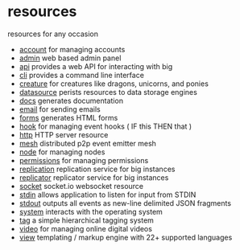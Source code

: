 # resources 

resources for any occasion 

 - [account](https://github.com/bigcompany/resources/tree/master/account) for managing accounts
 - [admin](https://github.com/bigcompany/resources/tree/master/admin) web based admin panel
 - [api](https://github.com/bigcompany/resources/tree/master/api) provides a web API for interacting with big
 - [cli](https://github.com/bigcompany/resources/tree/master/cli) provides a command line interface
 - [creature](https://github.com/bigcompany/resources/tree/master/creature) for creatures like dragons, unicorns, and ponies
 - [datasource](https://github.com/bigcompany/resources/tree/master/datasource) perists resources to data storage engines
 - [docs](https://github.com/bigcompany/resources/tree/master/docs) generates documentation
 - [email](https://github.com/bigcompany/resources/tree/master/email) for sending emails
 - [forms](https://github.com/bigcompany/resources/tree/master/forms) generates HTML forms
 - [hook](https://github.com/bigcompany/resources/tree/master/hook) for managing event hooks ( IF this THEN that )
 - [http](https://github.com/bigcompany/resources/tree/master/http) HTTP server resource
 - [mesh](https://github.com/bigcompany/resources/tree/master/mesh) distributed p2p event emitter mesh
 - [node](https://github.com/bigcompany/resources/tree/master/node) for managing nodes
 - [permissions](https://github.com/bigcompany/resources/tree/master/permissions) for managing permissions
 - [replication](https://github.com/bigcompany/resources/tree/master/replication) replication service for big instances
 - [replicator](https://github.com/bigcompany/resources/tree/master/replicator) replicator service for big instances
 - [socket](https://github.com/bigcompany/resources/tree/master/socket) socket.io websocket resource
 - [stdin](https://github.com/bigcompany/resources/tree/master/stdin) allows application to listen for input from STDIN
 - [stdout](https://github.com/bigcompany/resources/tree/master/stdout) outputs all events as new-line delimited JSON fragments
 - [system](https://github.com/bigcompany/resources/tree/master/system) interacts with the operating system
 - [tag](https://github.com/bigcompany/resources/tree/master/tag) a simple hierarchical tagging system
 - [video](https://github.com/bigcompany/resources/tree/master/video) for managing online digital videos
 - [view](https://github.com/bigcompany/resources/tree/master/view) templating / markup engine with 22+ supported languages
